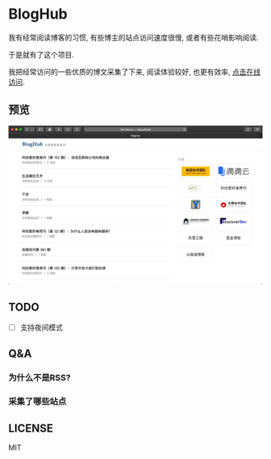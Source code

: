 # BlogHub

我有经常阅读博客的习惯, 有些博主的站点访问速度很慢, 或者有些花哨影响阅读.

于是就有了这个项目.

我把经常访问的一些优质的博文采集了下来, 阅读体验较好, 也更有效率, [点击在线访问](http://hub.util.city/).

## 预览
![](./docs/preview1.jpg)

## TODO
+ [ ] 支持夜间模式

## Q&A
### 为什么不是RSS?

### 采集了哪些站点

## LICENSE
MIT
